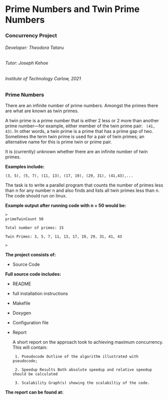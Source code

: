 # Prime Numbers and Twin Prime Numbers

### Concurrency Project
<h6>Developer: Theodora Tataru </h6>
<h6>Tutor: Joseph Kehoe </h6>
<h6>Institute of Technology Carlow, 2021 </h6>

### Prime Numbers

There are an infinite number of prime numbers. Amongst the primes there are what are known as twin primes.

A twin prime is a prime number that is either 2 less or 2 more than another prime number—for example, either member of the twin prime pair: ``` (41, 43)```. In other words, a twin prime is a prime that has a prime gap of two. Sometimes the term twin prime is used for a pair of twin primes; an alternative name for this is prime twin or prime pair.

It is (currently) unknown whether there are an infinite number of twin primes. 

<b>Examples include: </b> 
```code
(3, 5), (5, 7), (11, 13), (17, 19), (29, 31), (41,43),... 
```

The task is to write a parallel program that counts the number of primes less than n for any number n and also finds and lists all twin primes less than n. The code should run on linux.

<b>Example output after running code with n = 50 would be: </b>

```code
>
primeTwinCount 50

Total number of primes: 15

Twin Primes: 3, 5, 7, 11, 13, 17, 19, 29, 31, 41, 43

>
```

<b>The project consists of: </b>

- Source Code 

<b>Full source code includes: </b>
 - README
 - full installation instructions
 - Makefile 
 - Doxygen 
 - Configuration file
 - Report 

    A short report on the approach took to achieving maximum concurrency. This will contain:

        1. Pseudocode Outline of the algorithm illustrated with pseudocode;

        2. Speedup Results Both absolute speedup and relative speedup should be calculated

        3. Scalability Graph(s) showing the scalabiltiy of the code.
<b> The report can be found at:</b>

